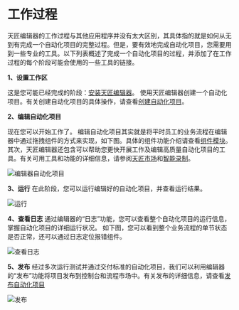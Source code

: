 # 工作过程 

天匠编辑器的工作过程与其他应用程序并没有太大区别，其具体指的就是如何从无到有完成一个自动化项目的完整过程。但是，要有效地完成自动化项目，您需要用到一些专业的工具。以下列表概述了完成一个自动化项目的过程，并添加了在工作过程的每个阶段可能会使用的一些工具的链接。 

**1、设置工作区**

这是您可能已经完成的阶段：[安装天匠编辑器](./Settings/Installation.md)。 
使用天匠编辑器创建一个自动化项目。有关创建自动化项目的具体操作，请查看[创建自动化项目](./AutomationProjects/CreateProject.md)。 

**2、编辑自动化项目** 

现在您可以开始工作了。 
编辑自动化项目其实就是将平时员工的业务流程在编辑器中通过拖拽组件的方式来实现，如下图。具体的组件功能介绍请查看[组件模块]()。
其次，天匠编辑器还包含可以帮助您更快开展工作及编辑高质量自动化项目的工具。有关可用工具和功能的详细信息，请参阅[天匠市场](./Market.md)和[智能录制](./Recording.md)。

![编辑器自动化项目](https://docimages.blob.core.chinacloudapi.cn/images/Studio/workingProcess/writeProject.png)

**3、运行** 
在此阶段，您可以运行编辑好的自动化项目，并查看运行结果。

![运行](https://docimages.blob.core.chinacloudapi.cn/images/Studio/workingProcess/runProject.png)

**4、查看日志** 
通过编辑器的“日志”功能，您可以查看整个自动化项目的运行信息，掌握自动化项目的详细运行状况。 如下图，您可以看到整个业务流程的单节状态是否正常，还可以通过日志定位报错组件。

![查看日志](https://docimages.blob.core.chinacloudapi.cn/images/Studio/workingProcess/viewLog.png)

**5、发布**
经过多次运行测试并通过交付标准的自动化项目，我们可以利用编辑器的“发布”功能将项目发布到控制台和流程市场中。有关发布的详细信息，请查看[发布自动化项目](./AutomationProjects/PublishProject.md)

![发布](https://docimages.blob.core.chinacloudapi.cn/images/Studio/workingProcess/publishProject.png)

